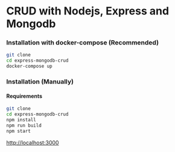 # CRUD with Nodejs, Express and Mongodb

### Installation with docker-compose (Recommended)

```bash
git clone 
cd express-mongodb-crud
docker-compose up
```

### Installation (Manually)
#### Requirements

```bash
git clone 
cd express-mongodb-crud
npm install
npm run build
npm start
```

<a target="_blank" href="http://localhost:3000">http://localhost:3000</a>

